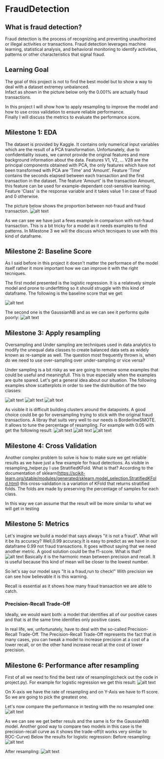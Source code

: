 # FraudDetection

## What is fraud detection?
Fraud detection is the process of recognizing and preventing unauthorized or illegal activities or transactions. Fraud detection leverages machine learning, statistical analysis, and behavioral monitoring to identify activities, patterns or other characteristics that signal fraud.

## Learning Goal
The goal of this project is not to find the best model but to show a way to deal with a dataset extremey unbalanced.<br/>
Infact as shown in the picture below only the 0.001% are actually fraud transactions.<br/>

In this project I will show how to apply resampling to improve the model and how to use cross validation to ensure reliable performance.<br/>
Finally I will discuss the metrics to evaluate the performance score.<br/>

## Milestone 1: EDA
The dataset is provided by Kaggle.
It contains only numerical input variables which are the result of a PCA transformation. Unfortunately, due to confidentiality issues, we cannot provide the original features and more background information about the data. Features V1, V2, ... V28 are the principal components obtained with PCA, the only features which have not been transformed with PCA are 'Time' and 'Amount'. Feature 'Time' contains the seconds elapsed between each transaction and the first transaction in the dataset. The feature 'Amount' is the transaction Amount, this feature can be used for example-dependant cost-sensitive learning. Feature 'Class' is the response variable and it takes value 1 in case of fraud and 0 otherwise.

The picture below shows the proportion between not-fraud and fraud transaction.
![alt text](https://github.com/alessandroNarcisi96/FraudDetection/blob/master/images/piechart.png)

As we can see we have just a fews example in comparison with not-fraud transaction.
This is a bit tricky for a model as it needs examples to find patterns.
In Milestone 3 we will the discuss which tecniques to use with this kind of dataframe.

## Milestone 2: Baseline Score

As I said before in this project it doesn't matter the performace of the model itself rather it more important how we can improve it with the right tecniques.

The first model presented is the logistic regression.
It is a relatevely simple model and prone to underfitting so it should struggle with this kind of dataframe.
The following is the baseline score that we get:

![alt text](https://github.com/alessandroNarcisi96/FraudDetection/blob/master/images/summary_logistic.png)

The second one is the GaussianNB and as we can see it performs quite poorly:
![alt text](https://github.com/alessandroNarcisi96/FraudDetection/blob/master/images/summary_gaussiannb.png)

## Milestone 3: Apply resampling
Oversampling and Under sampling are techniques used in data analytics to modify the unequal data classes to create balanced data sets as widely known as re-sample as well. The question most frequently thrown is, when do we need to use over-sampling over under-sampling or vice versa?

Under sampling is a bit risky as we are going to remove some examples that could be useful and meaningfull.
This is true especially when the examples are quite spared.
Let's get a general idea about our situation.
The following examples show scatterplots in order to see the distribuition of the two classes:

![alt text](https://github.com/alessandroNarcisi96/FraudDetection/blob/master/images/scatter_1.png)
![alt text](https://github.com/alessandroNarcisi96/FraudDetection/blob/master/images/scatter_2.png)
![alt text](https://github.com/alessandroNarcisi96/FraudDetection/blob/master/images/scatter_3.png)

As visible it is difficult building clusters around the datapoints.
A good choice could be go for oversampling trying to stick with the original fraud transactions.
A libray that suits very well to our needs is BorderlineSMOTE.
it allows to tune the percentage of resampling.
For example with 0.05 with get the following result:
![alt text](https://github.com/alessandroNarcisi96/FraudDetection/blob/master/images/scatter_1_res.png)
![alt text](https://github.com/alessandroNarcisi96/FraudDetection/blob/master/images/scatter_2_res.png)
![alt text](https://github.com/alessandroNarcisi96/FraudDetection/blob/master/images/scatter_3_res.png)

## Milestone 4: Cross Validation
Another complex problem to solve is how to make sure we get reliable results as we have just a few example for fraud detections.
As visible in resampling_helper.py I use StratifiedKFold.
What is that?
According to the documentation of sklearn(https://scikit-learn.org/stable/modules/generated/sklearn.model_selection.StratifiedKFold.html) this cross-validation is a variation of KFold that returns stratified folds. The folds are made by preserving the percentage of samples for each class.

In this way we can assume that the result will be more similar to what we will get in testing 

## Milestone 5: Metrics
Let's imagine we build a model that says always "it is not a fraud".
What will it be its accuracy?
Well,0.99 accuracy.It is easy to predict as we have in our dataframe 0.99 not fraud transactions.
It goes without saying that we need another metric.
A good solution could be the f1-score.
What is that?
![alt text](https://github.com/alessandroNarcisi96/FraudDetection/blob/master/images/f1.png)
Basically it is the harmonic mean between precision and recall.
It is useful because this kind of mean will be closer to the lowest number.

So let's say our model says "It is a fraud,run to check!"
With precision we can see how believable it is this warning.

Recall is essential as it shows how many fraud transaction we are able to catch.

### Precision-Recall Trade-Off

Ideally, we would want both: a model that identifies all of our positive cases and that is at the same time identifies only positive cases.

In real life, we, unfortunately, have to deal with the so-called Precision-Recall Trade-Off.
The Precision-Recall Trade-Off represents the fact that in many cases, you can tweak a model to increase precision at a cost of a lower recall, or on the other hand increase recall at the cost of lower precision.

## Milestone 6: Performance after resampling
First of all we need to find the best rate of resampling(check out the code in project.py).
For example for logistic regression we get this result:
![alt text](https://github.com/alessandroNarcisi96/FraudDetection/blob/master/images/resamling_rate.png)

On X-axis we have the rate of resampling and on Y-Axis we have to f1 score.
So we are going to pick the greatest one.

Let's now compare the performance in testing with the no resampled one:
![alt text](https://github.com/alessandroNarcisi96/FraudDetection/blob/master/images/resampled_log.png)

As we can see we get better resuls and the same is for the GaussianNB model.
Another good way to compare two models in this case is the precision-recall curve as it shows the trade-off(it works very similar to ROC-Curve)
Below the results for logistic regression:
Before resampling:
![alt text](https://github.com/alessandroNarcisi96/FraudDetection/blob/master/images/PreCallLog.png)

After resampling:
![alt text](https://github.com/alessandroNarcisi96/FraudDetection/blob/master/images/PreCallLogRes.png)